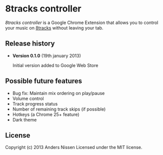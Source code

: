 # 8tracks controller

_8tracks controller_ is a Google Chrome Extension that allows you to control your music on [8tracks](http://8tracks.com) without leaving your tab.

## Release history
* **Version 0.1.0** (19th january 2013)

  Initial version added to Google Web Store

## Possible future features
* Bug fix: Maintain mix ordering on play/pause
* Volume control
* Track progress status
* Number of remaining track skips (if possible)
* Hotkeys (a Chrome 25+ feature)
* Dark theme

## License
Copyright (c) 2013 Anders Nissen
Licensed under the MIT license.